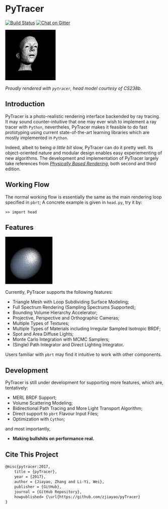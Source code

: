 # PyTracer

[![Build Status](https://travis-ci.com/zjiayao/pyTracer.svg?token=9cK4Kmeqpdioyfb1EXxS&branch=stable)](https://travis-ci.com/zjiayao/pyTracer)
[![Chat on Gitter](https://badges.gitter.im/zjiayao/pyTracer.svg)](https://gitter.im/zjiayao/pyTracer/)

![Head Model](examples/head.png)

*Proudly rendered with `pytracer`, head model courtesy of CS238b.*


## Introduction


PyTracer is a photo-realistic rendering interface
backended by ray tracing. It may sound
counter-intuitive that one may ever wish to
implement a ray tracer with `Python`, nevertheles,
PyTracer makes it feasible to do fast prototyping
using current state-of-the-art learning libraries
which are mostly implemented in `Python`.

Indeed, albeit to being *a little bit* slow, PyTracer can do it pretty well.
Its object-oriented nature and modular design enables easy experiementing
of new algorithms.
The development and implementation of PyTracer largely take references from
*[Physically Based Rendering](http://pbrt.org/)*,
both second and third edition.


## Working Flow


The normal working flow is essentially the same
as the main rendering loop specified in `pbrt`;
A concrete example is given in `head.py`,
try it by:

    >> import head


## Features


![Matte Example](examples/matte.png)


Currently, PyTracer supports the following
features:

- Triangle Mesh with Loop Subdividing Surface Modeling;
- Full Spectrum Rendering (Sampling Spectrums Supported);
- Bounding Volume Hierarchy Accelerator;
- Projective, Perspective and Orthographic Cameras;
- Multiple Types of Textures;
- Multiple Types of Materials including Irregular Sampled Isotropic BRDF;
- Spot and Area Diffuse Lights;
- Monte Carlo Integration with MCMC Samplers;
- (Single) Path Integrator and Direct Lighting Integrator.

Users familiar with `pbrt` may find it intuitive to work with other components.


## Development


PyTracer is still under development for supporting more features,
which are, tentatively:

- MERL BRDF Support;
- Volume Scattering Modeling;
- Bidirectional Path Tracing and More Light Transport Algorithm;
- Direct support to `pbrt` Flavour Input Files;
- Optimization with `Cython`;

and most importantly,

- **Making bullshits on performance real.**


## Cite This Project


    @misc{pytracer:2017,
		title = {pyTracer},
		year = {2017},
		author = {Jiayao, Zhang and Li-Yi, Wei},
		publisher = {GitHub},
		journal = {GitHub Repository},
		howpublished= {\url{https://github.com/zjiayao/pyTracer}
    }
